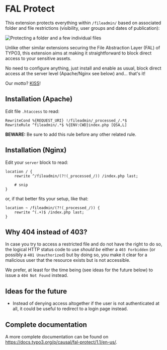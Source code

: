 # FAL Protect

This extension protects everything within `/fileadmin/` based on associated folder and file restrictions (visibility,
user groups and dates of publication):

![Protecting a folder and a few individual files][overview]

[overview]: https://raw.githubusercontent.com/xperseguers/t3ext-fal-protect/main/Documentation/Images/overview.png "Protecting a folder and a few individual files"

Unlike other similar extensions securing the File Abstraction Layer (FAL) of TYPO3, this extension aims at making it
straightforward to block direct access to your sensitive assets.

No need to configure anything, just install and enable as usual, block direct access at the server level (Apache/Nginx
see below) and... that's it!

Our motto? [KISS](https://en.wikipedia.org/wiki/KISS_principle)!

## Installation (Apache)

Edit file `.htaccess` to read:

```
RewriteCond %{REQUEST_URI} !/fileadmin/_processed_/.*$
RewriteRule ^fileadmin/.*$ %{ENV:CWD}index.php [QSA,L]
```

**BEWARE:** Be sure to add this rule before any other related rule.

## Installation (Nginx)

Edit your `server` block to read:

```
location / {
    rewrite ^/fileadmin/(?!(_processed_/)) /index.php last;

    # snip
}
```

or, if that better fits your setup, like that:

```
location ~ /fileadmin/(?!(_processed_/)) {
    rewrite ^(.+)$ /index.php last;
}
```

## Why 404 instead of 403?

In case you try to access a restricted file and do not have the right to do so, the logical HTTP status code to use
_should be_ either a `403 Forbidden` (or possibly a `401 Unauthorized`) but by doing so, you make it clear for a
malicious user that the resource exists but is not accessible.

We prefer, at least for the time being (see ideas for the future below) to issue a `404 Not Found` instead.

## Ideas for the future

- Instead of denying access altogether if the user is not authenticated at all, it could be useful to redirect to a
  login page instead.

## Complete documentation

A more complete documentation can be found on https://docs.typo3.org/p/causal/fal-protect/1.1/en-us/.
